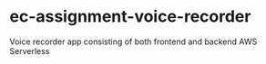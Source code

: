 # ec-assignment-voice-recorder
Voice recorder app consisting of both frontend and backend AWS Serverless
